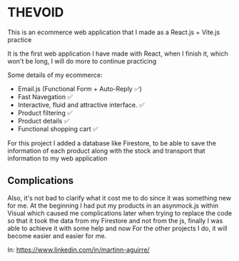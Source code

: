 # THEVOID

This is an ecommerce web application that I made as a React.js + Vite.js practice

It is the first web application I have made with React, when I finish it, which won't be long, I will do more to continue practicing

Some details of my ecommerce:

- Email.js (Functional Form + Auto-Reply ✅)
- Fast Navegation ✅
- Interactive, fluid and attractive interface. ✅
- Product filtering ✅
- Product details ✅
- Functional shopping cart ✅

For this project I added a database like Firestore, to be able to save the information of each product along with the stock and transport that information to my web application

## Complications

Also, it's not bad to clarify what it cost me to do since it was something new for me. At the beginning I had put my products in an asynmock.js within Visual which caused me complications later when trying to replace the code so that it took the data from my Firestore and not from the js, finally I was able to achieve it with some help and now For the other projects I do, it will become easier and easier for me.

In: https://www.linkedin.com/in/martinn-aguirre/

